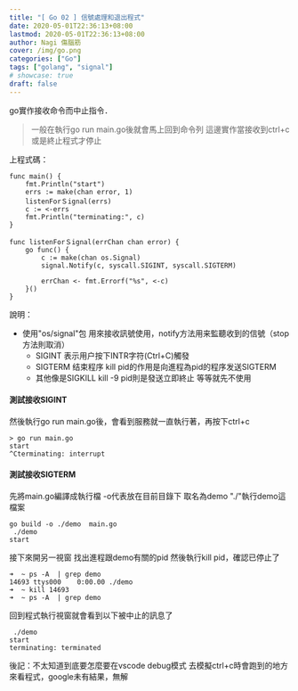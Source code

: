 ```yaml
---
title: "[ Go 02 ] 信號處理和退出程式"
date: 2020-05-01T22:36:13+08:00
lastmod: 2020-05-01T22:36:13+08:00
author: Nagi 傷腦筋
cover: /img/go.png
categories: ["Go"]
tags: ["golang", "signal"]
# showcase: true
draft: false
---
```


go實作接收命令而中止指令．

<!--more-->

> 一般在執行go run main.go後就會馬上回到命令列
> 這邊實作當接收到ctrl+c或是終止程式才停止


上程式碼：

```
func main() {
	fmt.Println("start")
	errs := make(chan error, 1)
	listenForＳignal(errs)
	c := <-errs
	fmt.Println("terminating:", c)
}

func listenForＳignal(errChan chan error) {
	go func() {
		c := make(chan os.Signal)
		signal.Notify(c, syscall.SIGINT, syscall.SIGTERM)

		errChan <- fmt.Errorf("%s", <-c)
	}()
}

```

說明：
 * 使用"os/signal"包
用來接收訊號使用，notify方法用来監聽收到的信號（stop方法則取消）
    * SIGINT	表示用户按下INTR字符(Ctrl+C)觸發
    * SIGTERM	结束程序 kill pid的作用是向進程為pid的程序发送SIGTERM
    * 其他像是SIGKILL   kill -9 pid則是發送立即終止 等等就先不使用



#### 測試接收SIGINT

然後執行go run main.go後，會看到服務就一直執行著，再按下ctrl+c

```
> go run main.go
start
^Cterminating: interrupt
```

#### 測試接收SIGTERM
先將main.go編譯成執行檔 -o代表放在目前目錄下 取名為demo
"./"執行demo這檔案
```
go build -o ./demo  main.go
 ./demo 
start
```

接下來開另一視窗 找出進程跟demo有關的pid 然後執行kill pid，確認已停止了
```
➜  ~ ps -A  | grep demo     
14693 ttys000    0:00.00 ./demo
➜  ~ kill 14693
➜  ~ ps -A  | grep demo
```

回到程式執行視窗就會看到以下被中止的訊息了

```
 ./demo
start
terminating: terminated
```

後記：不太知道到底要怎麼要在vscode debug模式
去模擬ctrl+c時會跑到的地方來看程式，google未有結果，無解


